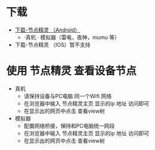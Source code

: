 # 下载
 - [下载-节点精灵 （Android）](<https://scriptdance.github.io/Node-Script/assert/jdscript.apk>)
   - ·真机 · 模拟器（雷电，夜神，mumu 等） 
 - 下载-节点精灵 （IOS）暂不支持

# 使用 节点精灵 查看设备节点
 - 真机
   - 请保持设备与PC电脑 同一个Wifi 网络
   - 在浏览器中输入 节点精灵主页 显示的ip 地址 访问即可
   - 在显示出的网页中点击 查看view树
 - 模拟器
   - 配置网络桥接，保持和PC电脑统一网段
   - 在浏览器中输入 节点精灵主页 显示的ip 地址 访问即可
   - 在显示出的网页中点击 查看view树 
 
